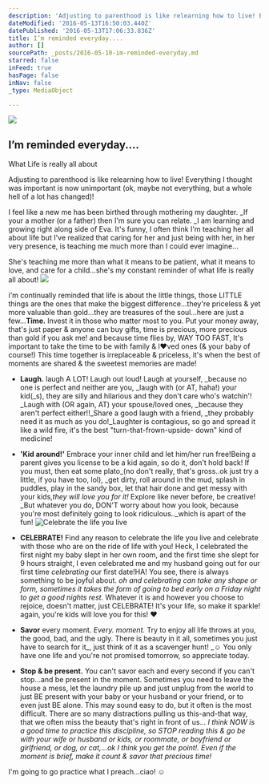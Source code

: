 ```yaml
---
description: 'Adjusting to parenthood is like relearning how to live! Everything I thought was important is now unimportant (ok, maybe not everything, but a whole hell of a lot has changed)!'
dateModified: '2016-05-13T16:50:03.440Z'
datePublished: '2016-05-13T17:06:33.836Z'
title: I’m reminded everyday....
author: []
sourcePath: _posts/2016-05-10-im-reminded-everyday.md
starred: false
inFeed: true
hasPage: false
inNav: false
_type: MediaObject

---
```

<article style=""><img src="https://the-grid-user-content.s3-us-west-2.amazonaws.com/7d0e2766-7a28-428d-8cc3-dc1493b804f5.jpg" /><h1>I’m reminded everyday....</h1><p>What Life is really all about </p></article>

Adjusting to parenthood is like relearning how to live! Everything I thought was important is now unimportant (ok, maybe not everything, but a whole hell of a lot has changed)!

I feel like a new me has been birthed through mothering my daughter. _If your a mother (or a father) then I'm sure you can relate. _I am learning and growing right along side of Eva. It's funny, I often think I'm teaching her all about life but I've realized that caring for her and just being with her, in her very presence, is teaching me much more than I could ever imagine...

She's teaching me more than what it means to be patient, what it means to love, and care for a child...she's my constant reminder of what life is really all about!
![](https://s3-us-west-2.amazonaws.com/the-grid-img/p/1345cc573aa73d66fa002f5616f181f516b34474.jpg)

i'm continually reminded that life is about the little things, those LITTLE things are the ones that make the biggest difference...they're priceless & yet more valuable than gold...they are treasures of the soul...here are just a few...**Time.** Invest it in those who matter most to you. Put your money away, that's just paper & anyone can buy gifts, time is precious, more precious than gold if you ask me! and because time flies by, WAY TOO FAST, It's important to take the time to be with family & l❤ved ones (& your baby of course!) This time together is irreplaceable & priceless, it's when the best of moments are shared & the sweetest memories are made!

* **Laugh.** laugh A LOT! Laugh out loud! Laugh at yourself, _because no one is perfect and neither are you, _laugh with (or AT, haha!) your kid(_s), they are silly and hilarious and they don't care who's watchin'! _Laugh with (OR again, AT) your spouse/loved ones, _because they aren't perfect either!!_Share a good laugh with a friend, _they probably need it as much as you do!_Laughter is contagious, so go and spread it like a wild fire, it's the best "turn-that-frown-upside- down" kind of medicine!
* **'Kid around!'** Embrace your inner child and let him/her run free!Being a parent gives you license to be a kid again, so do it, don't hold back! If you must, then eat some plato_(no don't really, that's gross..ok just try a little, if you have too, lol), _get dirty, roll around in the mud, splash in puddles, play in the sandy box, let that hair done and get messy with your kids,_they will love you for it!_ Explore like never before, be creative! _But whatever you do, DON'T worry about how you look, because you're most definitely going to look ridiculous.._which is apart of the fun!
![Celebrate the life you live ](https://s3-us-west-2.amazonaws.com/the-grid-img/p/5054ffa66a3a11c480f13b21c063df83fccf78ce.jpg)

* **CELEBRATE!** Find any reason to celebrate the life you live and celebrate with those who are on the ride of life with you! Heck, I celebrated the first night my baby slept in her own room, and the first time she slept for 9 hours straight, I even celebrated me and my husband going out for our first time _celebrating_ our first date!HA! You see, there is always something to be joyful about. _oh and celebrating can take any shape or form, sometimes it takes the form of going to bed early on a Friday night to get a good nights rest._ Whatever it is and however you choose to rejoice, doesn't matter, just CELEBRATE! It's your life, so make it sparkle! again, you're kids will love you for this! ❤
* **Savor** every moment. _Every. moment._ Try to enjoy all life throws at you, the good, bad, and the ugly. There is beauty in it all, sometimes you just have to search for it_, just think of it as a scavenger hunt! _☺ You only have one life and you're not promised tomorrow, so appreciate today.
* **Stop & be present.** You can't savor each and every second if you can't stop...and be present in the moment. Sometimes you need to leave the house a mess, let the laundry pile up and just unplug from the world to just BE present with your baby or your husband or your friend, or to even just BE alone. This may sound easy to do, but it often is the most difficult. There are so many distractions pulling us this-and-that way, that we often miss the beauty that's right in front of us... _I think NOW is a good time to practice this discipline, so STOP reading this & go be with your wife or husband or kids, or roommate, or boyfriend or girlfriend, or dog, or cat,...ok I think you get the point!. Even if the moment is brief, make it count & savor that precious time!_

I'm going to go practice what I preach...ciao! ☺